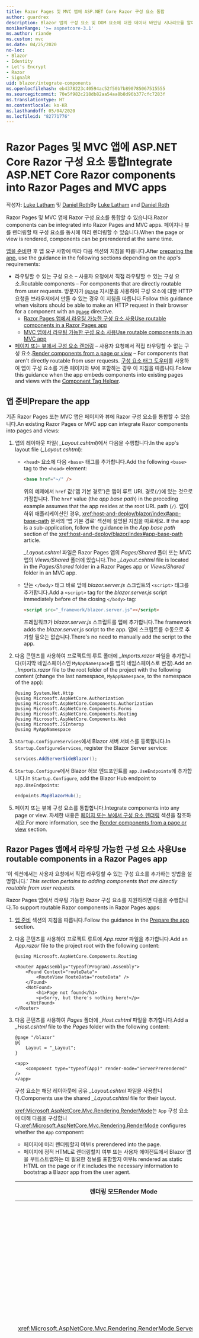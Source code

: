 ```yaml
---
title: Razor Pages 및 MVC 앱에 ASP.NET Core Razor 구성 요소 통합
author: guardrex
description: Blazor 앱의 구성 요소 및 DOM 요소에 대한 데이터 바인딩 시나리오를 알아봅니다.
monikerRange: '>= aspnetcore-3.1'
ms.author: riande
ms.custom: mvc
ms.date: 04/25/2020
no-loc:
- Blazor
- Identity
- Let's Encrypt
- Razor
- SignalR
uid: blazor/integrate-components
ms.openlocfilehash: eb4378223c40594ac52f50b7b890785067515555
ms.sourcegitcommit: 70e5f982c218db82aa54aa8b8d96b377cfc7283f
ms.translationtype: HT
ms.contentlocale: ko-KR
ms.lasthandoff: 05/04/2020
ms.locfileid: "82771776"
---
```

# <a name="integrate-aspnet-core-razor-components-into-razor-pages-and-mvc-apps"></a><span data-ttu-id="4b2e4-103">Razor Pages 및 MVC 앱에 ASP.NET Core Razor 구성 요소 통합</span><span class="sxs-lookup"><span data-stu-id="4b2e4-103">Integrate ASP.NET Core Razor components into Razor Pages and MVC apps</span></span>

<span data-ttu-id="4b2e4-104">작성자: [Luke Latham](https://github.com/guardrex) 및 [Daniel Roth](https://github.com/danroth27)</span><span class="sxs-lookup"><span data-stu-id="4b2e4-104">By [Luke Latham](https://github.com/guardrex) and [Daniel Roth](https://github.com/danroth27)</span></span>

<span data-ttu-id="4b2e4-105">Razor Pages 및 MVC 앱에 Razor 구성 요소를 통합할 수 있습니다.</span><span class="sxs-lookup"><span data-stu-id="4b2e4-105">Razor components can be integrated into Razor Pages and MVC apps.</span></span> <span data-ttu-id="4b2e4-106">페이지나 뷰를 렌더링할 때 구성 요소를 동시에 미리 렌더링할 수 있습니다.</span><span class="sxs-lookup"><span data-stu-id="4b2e4-106">When the page or view is rendered, components can be prerendered at the same time.</span></span>

<span data-ttu-id="4b2e4-107">[앱을 준비](#prepare-the-app)한 후 앱 요구 사항에 따라 다음 섹션의 지침을 따릅니다.</span><span class="sxs-lookup"><span data-stu-id="4b2e4-107">After [preparing the app](#prepare-the-app), use the guidance in the following sections depending on the app's requirements:</span></span>

* <span data-ttu-id="4b2e4-108">라우팅할 수 있는 구성 요소 &ndash; 사용자 요청에서 직접 라우팅할 수 있는 구성 요소.</span><span class="sxs-lookup"><span data-stu-id="4b2e4-108">Routable components &ndash; For components that are directly routable from user requests.</span></span> <span data-ttu-id="4b2e4-109">방문자가 [`@page`](xref:mvc/views/razor#page) 지시문을 사용하여 구성 요소에 대한 HTTP 요청을 브라우저에서 만들 수 있는 경우 이 지침을 따릅니다.</span><span class="sxs-lookup"><span data-stu-id="4b2e4-109">Follow this guidance when visitors should be able to make an HTTP request in their browser for a component with an [`@page`](xref:mvc/views/razor#page) directive.</span></span>
  * [<span data-ttu-id="4b2e4-110">Razor Pages 앱에서 라우팅 가능한 구성 요소 사용</span><span class="sxs-lookup"><span data-stu-id="4b2e4-110">Use routable components in a Razor Pages app</span></span>](#use-routable-components-in-a-razor-pages-app)
  * [<span data-ttu-id="4b2e4-111">MVC 앱에서 라우팅 가능한 구성 요소 사용</span><span class="sxs-lookup"><span data-stu-id="4b2e4-111">Use routable components in an MVC app</span></span>](#use-routable-components-in-an-mvc-app)
* <span data-ttu-id="4b2e4-112">[페이지 또는 뷰에서 구성 요소 렌더링](#render-components-from-a-page-or-view) &ndash; 사용자 요청에서 직접 라우팅할 수 없는 구성 요소.</span><span class="sxs-lookup"><span data-stu-id="4b2e4-112">[Render components from a page or view](#render-components-from-a-page-or-view) &ndash; For components that aren't directly routable from user requests.</span></span> <span data-ttu-id="4b2e4-113">[구성 요소 태그 도우미](xref:mvc/views/tag-helpers/builtin-th/component-tag-helper)를 사용하여 앱이 구성 요소를 기존 페이지와 뷰에 포함하는 경우 이 지침을 따릅니다.</span><span class="sxs-lookup"><span data-stu-id="4b2e4-113">Follow this guidance when the app embeds components into existing pages and views with the [Component Tag Helper](xref:mvc/views/tag-helpers/builtin-th/component-tag-helper).</span></span>

## <a name="prepare-the-app"></a><span data-ttu-id="4b2e4-114">앱 준비</span><span class="sxs-lookup"><span data-stu-id="4b2e4-114">Prepare the app</span></span>

<span data-ttu-id="4b2e4-115">기존 Razor Pages 또는 MVC 앱은 페이지와 뷰에 Razor 구성 요소를 통합할 수 있습니다.</span><span class="sxs-lookup"><span data-stu-id="4b2e4-115">An existing Razor Pages or MVC app can integrate Razor components into pages and views:</span></span>

1. <span data-ttu-id="4b2e4-116">앱의 레이아웃 파일( *_Layout.cshtml*)에서 다음을 수행합니다.</span><span class="sxs-lookup"><span data-stu-id="4b2e4-116">In the app's layout file (*_Layout.cshtml*):</span></span>

   * <span data-ttu-id="4b2e4-117">`<head>` 요소에 다음 `<base>` 태그를 추가합니다.</span><span class="sxs-lookup"><span data-stu-id="4b2e4-117">Add the following `<base>` tag to the `<head>` element:</span></span>

     ```html
     <base href="~/" />
     ```

     <span data-ttu-id="4b2e4-118">위의 예제에서 `href` 값(‘앱 기본 경로’)은 앱이 루트 URL 경로(`/`)에 있는 것으로 가정합니다. </span><span class="sxs-lookup"><span data-stu-id="4b2e4-118">The `href` value (the *app base path*) in the preceding example assumes that the app resides at the root URL path (`/`).</span></span> <span data-ttu-id="4b2e4-119">앱이 하위 애플리케이션인 경우, <xref:host-and-deploy/blazor/index#app-base-path> 문서의 ‘앱 기본 경로’ 섹션에 설명된 지침을 따르세요. </span><span class="sxs-lookup"><span data-stu-id="4b2e4-119">If the app is a sub-application, follow the guidance in the *App base path* section of the <xref:host-and-deploy/blazor/index#app-base-path> article.</span></span>

     <span data-ttu-id="4b2e4-120">*_Layout.cshtml* 파일은 Razor Pages 앱의 *Pages/Shared* 폴더 또는 MVC 앱의 *Views/Shared* 폴더에 있습니다.</span><span class="sxs-lookup"><span data-stu-id="4b2e4-120">The *_Layout.cshtml* file is located in the *Pages/Shared* folder in a Razor Pages app or *Views/Shared* folder in an MVC app.</span></span>

   * <span data-ttu-id="4b2e4-121">닫는 `</body>` 태그 바로 앞에 *blazor.server.js* 스크립트의 `<script>` 태그를 추가합니다.</span><span class="sxs-lookup"><span data-stu-id="4b2e4-121">Add a `<script>` tag for the *blazor.server.js* script immediately before of the closing `</body>` tag:</span></span>

     ```html
     <script src="_framework/blazor.server.js"></script>
     ```

     <span data-ttu-id="4b2e4-122">프레임워크가 *blazor.server.js* 스크립트를 앱에 추가합니다.</span><span class="sxs-lookup"><span data-stu-id="4b2e4-122">The framework adds the *blazor.server.js* script to the app.</span></span> <span data-ttu-id="4b2e4-123">앱에 스크립트를 수동으로 추가할 필요는 없습니다.</span><span class="sxs-lookup"><span data-stu-id="4b2e4-123">There's no need to manually add the script to the app.</span></span>

1. <span data-ttu-id="4b2e4-124">다음 콘텐츠를 사용하여 프로젝트의 루트 폴더에 *_Imports.razor* 파일을 추가합니다(마지막 네임스페이스인 `MyAppNamespace`를 앱의 네임스페이스로 변경).</span><span class="sxs-lookup"><span data-stu-id="4b2e4-124">Add an *_Imports.razor* file to the root folder of the project with the following content (change the last namespace, `MyAppNamespace`, to the namespace of the app):</span></span>

   ```razor
   @using System.Net.Http
   @using Microsoft.AspNetCore.Authorization
   @using Microsoft.AspNetCore.Components.Authorization
   @using Microsoft.AspNetCore.Components.Forms
   @using Microsoft.AspNetCore.Components.Routing
   @using Microsoft.AspNetCore.Components.Web
   @using Microsoft.JSInterop
   @using MyAppNamespace
   ```

1. <span data-ttu-id="4b2e4-125">`Startup.ConfigureServices`에서 Blazor 서버 서비스를 등록합니다.</span><span class="sxs-lookup"><span data-stu-id="4b2e4-125">In `Startup.ConfigureServices`, register the Blazor Server service:</span></span>

   ```csharp
   services.AddServerSideBlazor();
   ```

1. <span data-ttu-id="4b2e4-126">`Startup.Configure`에서 Blazor 허브 엔드포인트를 `app.UseEndpoints`에 추가합니다.</span><span class="sxs-lookup"><span data-stu-id="4b2e4-126">In `Startup.Configure`, add the Blazor Hub endpoint to `app.UseEndpoints`:</span></span>

   ```csharp
   endpoints.MapBlazorHub();
   ```

1. <span data-ttu-id="4b2e4-127">페이지 또는 뷰에 구성 요소를 통합합니다.</span><span class="sxs-lookup"><span data-stu-id="4b2e4-127">Integrate components into any page or view.</span></span> <span data-ttu-id="4b2e4-128">자세한 내용은 [페이지 또는 뷰에서 구성 요소 렌더링](#render-components-from-a-page-or-view) 섹션을 참조하세요.</span><span class="sxs-lookup"><span data-stu-id="4b2e4-128">For more information, see the [Render components from a page or view](#render-components-from-a-page-or-view) section.</span></span>

## <a name="use-routable-components-in-a-razor-pages-app"></a><span data-ttu-id="4b2e4-129">Razor Pages 앱에서 라우팅 가능한 구성 요소 사용</span><span class="sxs-lookup"><span data-stu-id="4b2e4-129">Use routable components in a Razor Pages app</span></span>

<span data-ttu-id="4b2e4-130">‘이 섹션에서는 사용자 요청에서 직접 라우팅할 수 있는 구성 요소를 추가하는 방법을 설명합니다.’ </span><span class="sxs-lookup"><span data-stu-id="4b2e4-130">*This section pertains to adding components that are directly routable from user requests.*</span></span>

<span data-ttu-id="4b2e4-131">Razor Pages 앱에서 라우팅 가능한 Razor 구성 요소를 지원하려면 다음을 수행합니다.</span><span class="sxs-lookup"><span data-stu-id="4b2e4-131">To support routable Razor components in Razor Pages apps:</span></span>

1. <span data-ttu-id="4b2e4-132">[앱 준비](#prepare-the-app) 섹션의 지침을 따릅니다.</span><span class="sxs-lookup"><span data-stu-id="4b2e4-132">Follow the guidance in the [Prepare the app](#prepare-the-app) section.</span></span>

1. <span data-ttu-id="4b2e4-133">다음 콘텐츠를 사용하여 프로젝트 루트에 *App.razor* 파일을 추가합니다.</span><span class="sxs-lookup"><span data-stu-id="4b2e4-133">Add an *App.razor* file to the project root with the following content:</span></span>

   ```razor
   @using Microsoft.AspNetCore.Components.Routing

   <Router AppAssembly="typeof(Program).Assembly">
       <Found Context="routeData">
           <RouteView RouteData="routeData" />
       </Found>
       <NotFound>
           <h1>Page not found</h1>
           <p>Sorry, but there's nothing here!</p>
       </NotFound>
   </Router>
   ```

1. <span data-ttu-id="4b2e4-134">다음 콘텐츠를 사용하여 *Pages* 폴더에 *_Host.cshtml* 파일을 추가합니다.</span><span class="sxs-lookup"><span data-stu-id="4b2e4-134">Add a *_Host.cshtml* file to the *Pages* folder with the following content:</span></span>

   ```cshtml
   @page "/blazor"
   @{
       Layout = "_Layout";
   }

   <app>
       <component type="typeof(App)" render-mode="ServerPrerendered" />
   </app>
   ```

   <span data-ttu-id="4b2e4-135">구성 요소는 해당 레이아웃에 공유 *_Layout.cshtml* 파일을 사용합니다.</span><span class="sxs-lookup"><span data-stu-id="4b2e4-135">Components use the shared *_Layout.cshtml* file for their layout.</span></span>

   <span data-ttu-id="4b2e4-136"><xref:Microsoft.AspNetCore.Mvc.Rendering.RenderMode>는 `App` 구성 요소에 대해 다음을 구성합니다.</span><span class="sxs-lookup"><span data-stu-id="4b2e4-136"><xref:Microsoft.AspNetCore.Mvc.Rendering.RenderMode> configures whether the `App` component:</span></span>

   * <span data-ttu-id="4b2e4-137">페이지에 미리 렌더링할지 여부</span><span class="sxs-lookup"><span data-stu-id="4b2e4-137">Is prerendered into the page.</span></span>
   * <span data-ttu-id="4b2e4-138">페이지에 정적 HTML로 렌더링할지 여부 또는 사용자 에이전트에서 Blazor 앱을 부트스트랩하는 데 필요한 정보를 포함할지 여부</span><span class="sxs-lookup"><span data-stu-id="4b2e4-138">Is rendered as static HTML on the page or if it includes the necessary information to bootstrap a Blazor app from the user agent.</span></span>

   | <span data-ttu-id="4b2e4-139">렌더링 모드</span><span class="sxs-lookup"><span data-stu-id="4b2e4-139">Render Mode</span></span> | <span data-ttu-id="4b2e4-140">설명</span><span class="sxs-lookup"><span data-stu-id="4b2e4-140">Description</span></span> |
   | ----------- | ----------- |
   | <xref:Microsoft.AspNetCore.Mvc.Rendering.RenderMode.ServerPrerendered> | <span data-ttu-id="4b2e4-141">`App` 구성 요소를 정적 HTML에 렌더링하고 Blazor 서버 앱의 표식을 포함합니다.</span><span class="sxs-lookup"><span data-stu-id="4b2e4-141">Renders the `App` component into static HTML and includes a marker for a Blazor Server app.</span></span> <span data-ttu-id="4b2e4-142">사용자 에이전트를 시작할 때 이 표식은 Blazor 앱을 부트스트랩하는 데 사용됩니다.</span><span class="sxs-lookup"><span data-stu-id="4b2e4-142">When the user-agent starts, this marker is used to bootstrap a Blazor app.</span></span> |
   | <xref:Microsoft.AspNetCore.Mvc.Rendering.RenderMode.Server> | <span data-ttu-id="4b2e4-143">Blazor 서버 앱의 표식을 렌더링합니다.</span><span class="sxs-lookup"><span data-stu-id="4b2e4-143">Renders a marker for a Blazor Server app.</span></span> <span data-ttu-id="4b2e4-144">`App` 구성 요소의 출력은 포함되지 않습니다.</span><span class="sxs-lookup"><span data-stu-id="4b2e4-144">Output from the `App` component isn't included.</span></span> <span data-ttu-id="4b2e4-145">사용자 에이전트를 시작할 때 이 표식은 Blazor 앱을 부트스트랩하는 데 사용됩니다.</span><span class="sxs-lookup"><span data-stu-id="4b2e4-145">When the user-agent starts, this marker is used to bootstrap a Blazor app.</span></span> |
   | <xref:Microsoft.AspNetCore.Mvc.Rendering.RenderMode.Static> | <span data-ttu-id="4b2e4-146">`App` 구성 요소를 정적 HTML에 렌더링합니다.</span><span class="sxs-lookup"><span data-stu-id="4b2e4-146">Renders the `App` component into static HTML.</span></span> |

   <span data-ttu-id="4b2e4-147">구성 요소 태그 도우미에 대한 자세한 내용은 <xref:mvc/views/tag-helpers/builtin-th/component-tag-helper>를 참조하세요.</span><span class="sxs-lookup"><span data-stu-id="4b2e4-147">For more information on the Component Tag Helper, see <xref:mvc/views/tag-helpers/builtin-th/component-tag-helper>.</span></span>

1. <span data-ttu-id="4b2e4-148">`Startup.Configure`의 엔드포인트 구성에 *_Host.cshtml* 페이지의 우선순위가 낮은 경로를 추가합니다.</span><span class="sxs-lookup"><span data-stu-id="4b2e4-148">Add a low-priority route for the *_Host.cshtml* page to endpoint configuration in `Startup.Configure`:</span></span>

   ```csharp
   app.UseEndpoints(endpoints =>
   {
       ...

       endpoints.MapFallbackToPage("/_Host");
   });
   ```

1. <span data-ttu-id="4b2e4-149">라우팅 가능한 구성 요소를 앱에 추가합니다.</span><span class="sxs-lookup"><span data-stu-id="4b2e4-149">Add routable components to the app.</span></span> <span data-ttu-id="4b2e4-150">예를 들어:</span><span class="sxs-lookup"><span data-stu-id="4b2e4-150">For example:</span></span>

   ```razor
   @page "/counter"

   <h1>Counter</h1>

   ...
   ```

<span data-ttu-id="4b2e4-151">네임스페이스에 대한 자세한 내용은 [구성 요소 네임스페이스](#component-namespaces) 섹션을 참조하세요.</span><span class="sxs-lookup"><span data-stu-id="4b2e4-151">For more information on namespaces, see the [Component namespaces](#component-namespaces) section.</span></span>

## <a name="use-routable-components-in-an-mvc-app"></a><span data-ttu-id="4b2e4-152">MVC 앱에서 라우팅 가능한 구성 요소 사용</span><span class="sxs-lookup"><span data-stu-id="4b2e4-152">Use routable components in an MVC app</span></span>

<span data-ttu-id="4b2e4-153">‘이 섹션에서는 사용자 요청에서 직접 라우팅할 수 있는 구성 요소를 추가하는 방법을 설명합니다.’ </span><span class="sxs-lookup"><span data-stu-id="4b2e4-153">*This section pertains to adding components that are directly routable from user requests.*</span></span>

<span data-ttu-id="4b2e4-154">MVC 앱에서 라우팅 가능한 Razor 구성 요소를 지원하려면 다음을 수행합니다.</span><span class="sxs-lookup"><span data-stu-id="4b2e4-154">To support routable Razor components in MVC apps:</span></span>

1. <span data-ttu-id="4b2e4-155">[앱 준비](#prepare-the-app) 섹션의 지침을 따릅니다.</span><span class="sxs-lookup"><span data-stu-id="4b2e4-155">Follow the guidance in the [Prepare the app](#prepare-the-app) section.</span></span>

1. <span data-ttu-id="4b2e4-156">다음 콘텐츠를 사용하여 프로젝트 루트에 *App.razor* 파일을 추가합니다.</span><span class="sxs-lookup"><span data-stu-id="4b2e4-156">Add an *App.razor* file to the root of the project with the following content:</span></span>

   ```razor
   @using Microsoft.AspNetCore.Components.Routing

   <Router AppAssembly="typeof(Program).Assembly">
       <Found Context="routeData">
           <RouteView RouteData="routeData" />
       </Found>
       <NotFound>
           <h1>Page not found</h1>
           <p>Sorry, but there's nothing here!</p>
       </NotFound>
   </Router>
   ```

1. <span data-ttu-id="4b2e4-157">다음 콘텐츠를 사용하여 *Views/Home* 폴더에 *_Host.cshtml* 파일을 추가합니다.</span><span class="sxs-lookup"><span data-stu-id="4b2e4-157">Add a *_Host.cshtml* file to the *Views/Home* folder with the following content:</span></span>

   ```cshtml
   @{
       Layout = "_Layout";
   }

   <app>
       <component type="typeof(App)" render-mode="ServerPrerendered" />
   </app>
   ```

   <span data-ttu-id="4b2e4-158">구성 요소는 해당 레이아웃에 공유 *_Layout.cshtml* 파일을 사용합니다.</span><span class="sxs-lookup"><span data-stu-id="4b2e4-158">Components use the shared *_Layout.cshtml* file for their layout.</span></span>
   
   <span data-ttu-id="4b2e4-159"><xref:Microsoft.AspNetCore.Mvc.Rendering.RenderMode>는 `App` 구성 요소에 대해 다음을 구성합니다.</span><span class="sxs-lookup"><span data-stu-id="4b2e4-159"><xref:Microsoft.AspNetCore.Mvc.Rendering.RenderMode> configures whether the `App` component:</span></span>

   * <span data-ttu-id="4b2e4-160">페이지에 미리 렌더링할지 여부</span><span class="sxs-lookup"><span data-stu-id="4b2e4-160">Is prerendered into the page.</span></span>
   * <span data-ttu-id="4b2e4-161">페이지에 정적 HTML로 렌더링할지 여부 또는 사용자 에이전트에서 Blazor 앱을 부트스트랩하는 데 필요한 정보를 포함할지 여부</span><span class="sxs-lookup"><span data-stu-id="4b2e4-161">Is rendered as static HTML on the page or if it includes the necessary information to bootstrap a Blazor app from the user agent.</span></span>

   | <span data-ttu-id="4b2e4-162">렌더링 모드</span><span class="sxs-lookup"><span data-stu-id="4b2e4-162">Render Mode</span></span> | <span data-ttu-id="4b2e4-163">설명</span><span class="sxs-lookup"><span data-stu-id="4b2e4-163">Description</span></span> |
   | ----------- | ----------- |
   | <xref:Microsoft.AspNetCore.Mvc.Rendering.RenderMode.ServerPrerendered> | <span data-ttu-id="4b2e4-164">`App` 구성 요소를 정적 HTML에 렌더링하고 Blazor 서버 앱의 표식을 포함합니다.</span><span class="sxs-lookup"><span data-stu-id="4b2e4-164">Renders the `App` component into static HTML and includes a marker for a Blazor Server app.</span></span> <span data-ttu-id="4b2e4-165">사용자 에이전트를 시작할 때 이 표식은 Blazor 앱을 부트스트랩하는 데 사용됩니다.</span><span class="sxs-lookup"><span data-stu-id="4b2e4-165">When the user-agent starts, this marker is used to bootstrap a Blazor app.</span></span> |
   | <xref:Microsoft.AspNetCore.Mvc.Rendering.RenderMode.Server> | <span data-ttu-id="4b2e4-166">Blazor 서버 앱의 표식을 렌더링합니다.</span><span class="sxs-lookup"><span data-stu-id="4b2e4-166">Renders a marker for a Blazor Server app.</span></span> <span data-ttu-id="4b2e4-167">`App` 구성 요소의 출력은 포함되지 않습니다.</span><span class="sxs-lookup"><span data-stu-id="4b2e4-167">Output from the `App` component isn't included.</span></span> <span data-ttu-id="4b2e4-168">사용자 에이전트를 시작할 때 이 표식은 Blazor 앱을 부트스트랩하는 데 사용됩니다.</span><span class="sxs-lookup"><span data-stu-id="4b2e4-168">When the user-agent starts, this marker is used to bootstrap a Blazor app.</span></span> |
   | <xref:Microsoft.AspNetCore.Mvc.Rendering.RenderMode.Static> | <span data-ttu-id="4b2e4-169">`App` 구성 요소를 정적 HTML에 렌더링합니다.</span><span class="sxs-lookup"><span data-stu-id="4b2e4-169">Renders the `App` component into static HTML.</span></span> |

   <span data-ttu-id="4b2e4-170">구성 요소 태그 도우미에 대한 자세한 내용은 <xref:mvc/views/tag-helpers/builtin-th/component-tag-helper>를 참조하세요.</span><span class="sxs-lookup"><span data-stu-id="4b2e4-170">For more information on the Component Tag Helper, see <xref:mvc/views/tag-helpers/builtin-th/component-tag-helper>.</span></span>

1. <span data-ttu-id="4b2e4-171">홈 컨트롤러에 작업을 추가합니다.</span><span class="sxs-lookup"><span data-stu-id="4b2e4-171">Add an action to the Home controller:</span></span>

   ```csharp
   public IActionResult Blazor()
   {
      return View("_Host");
   }
   ```

1. <span data-ttu-id="4b2e4-172">`Startup.Configure`의 엔드포인트 구성에 *_Host.cshtml* 뷰를 반환하는 컨트롤러 작업의 우선순위가 낮은 경로를 추가합니다.</span><span class="sxs-lookup"><span data-stu-id="4b2e4-172">Add a low-priority route for the controller action that returns the *_Host.cshtml* view to the endpoint configuration in `Startup.Configure`:</span></span>

   ```csharp
   app.UseEndpoints(endpoints =>
   {
       ...

       endpoints.MapFallbackToController("Blazor", "Home");
   });
   ```

1. <span data-ttu-id="4b2e4-173">*Pages* 폴더를 만들고 라우팅 가능한 구성 요소를 앱에 추가합니다.</span><span class="sxs-lookup"><span data-stu-id="4b2e4-173">Create a *Pages* folder and add routable components to the app.</span></span> <span data-ttu-id="4b2e4-174">예를 들어:</span><span class="sxs-lookup"><span data-stu-id="4b2e4-174">For example:</span></span>

   ```razor
   @page "/counter"

   <h1>Counter</h1>

   ...
   ```

<span data-ttu-id="4b2e4-175">네임스페이스에 대한 자세한 내용은 [구성 요소 네임스페이스](#component-namespaces) 섹션을 참조하세요.</span><span class="sxs-lookup"><span data-stu-id="4b2e4-175">For more information on namespaces, see the [Component namespaces](#component-namespaces) section.</span></span>

## <a name="render-components-from-a-page-or-view"></a><span data-ttu-id="4b2e4-176">페이지 또는 뷰에서 구성 요소 렌더링</span><span class="sxs-lookup"><span data-stu-id="4b2e4-176">Render components from a page or view</span></span>

<span data-ttu-id="4b2e4-177">‘이 섹션에서는 사용자 요청에서 직접 구성 요소를 라우팅할 수 없는 페이지 또는 뷰에 구성 요소를 추가하는 방법을 설명합니다.’ </span><span class="sxs-lookup"><span data-stu-id="4b2e4-177">*This section pertains to adding components to pages or views, where the components aren't directly routable from user requests.*</span></span>

<span data-ttu-id="4b2e4-178">페이지 또는 뷰에서 구성 요소를 렌더링하려면 [구성 요소 태그 도우미](xref:mvc/views/tag-helpers/builtin-th/component-tag-helper)를 사용합니다.</span><span class="sxs-lookup"><span data-stu-id="4b2e4-178">To render a component from a page or view, use the [Component Tag Helper](xref:mvc/views/tag-helpers/builtin-th/component-tag-helper).</span></span>

### <a name="render-stateful-interactive-components"></a><span data-ttu-id="4b2e4-179">상태 저장 대화형 구성 요소 렌더링</span><span class="sxs-lookup"><span data-stu-id="4b2e4-179">Render stateful interactive components</span></span>

<span data-ttu-id="4b2e4-180">Razor 페이지 또는 뷰에 상태 저장 대화형 구성 요소를 추가할 수 있습니다.</span><span class="sxs-lookup"><span data-stu-id="4b2e4-180">Stateful interactive components can be added to a Razor page or view.</span></span>

<span data-ttu-id="4b2e4-181">페이지 또는 뷰를 렌더링하는 경우와 관련해서 다음 사항을 확인합니다.</span><span class="sxs-lookup"><span data-stu-id="4b2e4-181">When the page or view renders:</span></span>

* <span data-ttu-id="4b2e4-182">구성 요소가 페이지 또는 뷰와 함께 미리 렌더링됩니다.</span><span class="sxs-lookup"><span data-stu-id="4b2e4-182">The component is prerendered with the page or view.</span></span>
* <span data-ttu-id="4b2e4-183">미리 렌더링하는 데 사용된 초기 구성 요소 상태가 손실됩니다.</span><span class="sxs-lookup"><span data-stu-id="4b2e4-183">The initial component state used for prerendering is lost.</span></span>
* <span data-ttu-id="4b2e4-184">SignalR 연결이 완료되면 새 구성 요소 상태가 생성됩니다.</span><span class="sxs-lookup"><span data-stu-id="4b2e4-184">New component state is created when the SignalR connection is established.</span></span>

<span data-ttu-id="4b2e4-185">다음 Razor 페이지는 `Counter` 구성 요소를 렌더링합니다.</span><span class="sxs-lookup"><span data-stu-id="4b2e4-185">The following Razor page renders a `Counter` component:</span></span>

```cshtml
<h1>My Razor Page</h1>

<component type="typeof(Counter)" render-mode="ServerPrerendered" 
    param-InitialValue="InitialValue" />

@functions {
    [BindProperty(SupportsGet=true)]
    public int InitialValue { get; set; }
}
```

<span data-ttu-id="4b2e4-186">자세한 내용은 <xref:mvc/views/tag-helpers/builtin-th/component-tag-helper>를 참조하세요.</span><span class="sxs-lookup"><span data-stu-id="4b2e4-186">For more information, see <xref:mvc/views/tag-helpers/builtin-th/component-tag-helper>.</span></span>

### <a name="render-noninteractive-components"></a><span data-ttu-id="4b2e4-187">비대화형 구성 요소 렌더링</span><span class="sxs-lookup"><span data-stu-id="4b2e4-187">Render noninteractive components</span></span>

<span data-ttu-id="4b2e4-188">다음 Razor 페이지에서 `Counter` 구성 요소는 폼을 통해 지정된 초기 값을 사용하여 정적으로 렌더링됩니다.</span><span class="sxs-lookup"><span data-stu-id="4b2e4-188">In the following Razor page, the `Counter` component is statically rendered with an initial value that's specified using a form.</span></span> <span data-ttu-id="4b2e4-189">구성 요소가 정적으로 렌더링되므로 구성 요소는 대화형이 아닙니다.</span><span class="sxs-lookup"><span data-stu-id="4b2e4-189">Since the component is statically rendered, the component isn't interactive:</span></span>

```cshtml
<h1>My Razor Page</h1>

<form>
    <input type="number" asp-for="InitialValue" />
    <button type="submit">Set initial value</button>
</form>

<component type="typeof(Counter)" render-mode="Static" 
    param-InitialValue="InitialValue" />

@functions {
    [BindProperty(SupportsGet=true)]
    public int InitialValue { get; set; }
}
```

<span data-ttu-id="4b2e4-190">자세한 내용은 <xref:mvc/views/tag-helpers/builtin-th/component-tag-helper>를 참조하세요.</span><span class="sxs-lookup"><span data-stu-id="4b2e4-190">For more information, see <xref:mvc/views/tag-helpers/builtin-th/component-tag-helper>.</span></span>

## <a name="component-namespaces"></a><span data-ttu-id="4b2e4-191">구성 요소 네임스페이스</span><span class="sxs-lookup"><span data-stu-id="4b2e4-191">Component namespaces</span></span>

<span data-ttu-id="4b2e4-192">사용자 지정 폴더를 사용하여 앱의 구성 요소를 저장하는 경우, 폴더를 나타내는 네임스페이스를 페이지/뷰 또는 *_ViewImports.cshtml* 파일에 추가합니다.</span><span class="sxs-lookup"><span data-stu-id="4b2e4-192">When using a custom folder to hold the app's components, add the namespace representing the folder to either the page/view or to the *_ViewImports.cshtml* file.</span></span> <span data-ttu-id="4b2e4-193">다음 예제에서는</span><span class="sxs-lookup"><span data-stu-id="4b2e4-193">In the following example:</span></span>

* <span data-ttu-id="4b2e4-194">`MyAppNamespace`를 앱의 네임스페이스로 변경합니다.</span><span class="sxs-lookup"><span data-stu-id="4b2e4-194">Change `MyAppNamespace` to the app's namespace.</span></span>
* <span data-ttu-id="4b2e4-195">구성 요소를 저장하는 데 *Components* 폴더를 사용하지 않은 경우, `Components`를 구성 요소가 있는 폴더로 변경합니다.</span><span class="sxs-lookup"><span data-stu-id="4b2e4-195">If a folder named *Components* isn't used to hold the components, change `Components` to the folder where the components reside.</span></span>

```cshtml
@using MyAppNamespace.Components
```

<span data-ttu-id="4b2e4-196">*_ViewImports.cshtml* 파일은 Razor Pages 앱의 *Pages* 폴더 또는 MVC 앱의 *Views* 폴더에 있습니다.</span><span class="sxs-lookup"><span data-stu-id="4b2e4-196">The *_ViewImports.cshtml* file is located in the *Pages* folder of a Razor Pages app or the *Views* folder of an MVC app.</span></span>

<span data-ttu-id="4b2e4-197">자세한 내용은 <xref:blazor/components#import-components>를 참조하세요.</span><span class="sxs-lookup"><span data-stu-id="4b2e4-197">For more information, see <xref:blazor/components#import-components>.</span></span>
